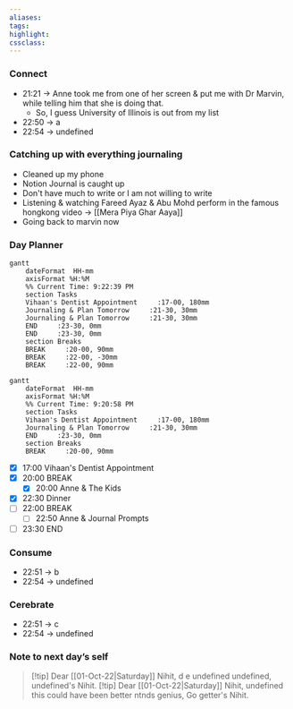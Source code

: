```yaml
---
aliases:  
tags:
highlight:  
cssclass:
---
```

### Connect
- 21:21 → Anne took me from one of her screen & put me with Dr Marvin, while telling him that she is doing that.
	- So, I guess University of Illinois is out from my list
- 22:50 → a
- 22:54 → undefined

### Catching up with everything journaling
- Cleaned up my phone
- Notion Journal is caught up
- Don't have much to write or I am not willing to write 
- Listening & watching Fareed Ayaz & Abu Mohd perform in the famous hongkong video → [[Mera Piya Ghar Aaya]]
- Going back to marvin now


### Day Planner
```mermaid
gantt
    dateFormat  HH-mm
    axisFormat %H:%M
    %% Current Time: 9:22:39 PM
    section Tasks
    Vihaan's Dentist Appointment     :17-00, 180mm
    Journaling & Plan Tomorrow     :21-30, 30mm
    Journaling & Plan Tomorrow     :21-30, 30mm
    END     :23-30, 0mm
    END     :23-30, 0mm
    section Breaks
    BREAK     :20-00, 90mm
    BREAK     :22-00, -30mm
    BREAK     :22-00, 90mm
```

```mermaid
gantt
    dateFormat  HH-mm
    axisFormat %H:%M
    %% Current Time: 9:20:58 PM
    section Tasks
    Vihaan's Dentist Appointment     :17-00, 180mm
    Journaling & Plan Tomorrow     :21-30, 30mm
    END     :23-30, 0mm
    section Breaks
    BREAK     :20-00, 90mm
```

- [x] 17:00 Vihaan's Dentist Appointment
- [x] 20:00 BREAK
	- [x] 20:00 Anne & The Kids
- [x] 22:30 Dinner
- [ ] 22:00 BREAK
	- [ ] 22:50 Anne & Journal Prompts
- [ ] 23:30 END
### Consume
- 22:51 → b
- 22:54 → undefined

### Cerebrate
- 22:51 → c
- 22:54 → undefined

### Note to next day’s self
> [!tip] Dear [[01-Oct-22|Saturday]] Nihit,
> d
> e
> undefined
> undefined,
> undefined's Nihit.
> [!tip] Dear [[01-Oct-22|Saturday]] Nihit,
> undefined
> this could have been better
> ntnds
> genius,
> Go getter's Nihit.

